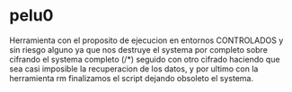 # pelu0
Herramienta con el proposito de ejecucion en entornos CONTROLADOS y sin riesgo alguno ya que nos destruye el systema por completo sobre cifrando el systema completo (/*) seguido con otro cifrado haciendo que sea casi imposible la recuperacion de los datos, y por ultimo con la herramienta rm finalizamos el script dejando obsoleto el systema. 
